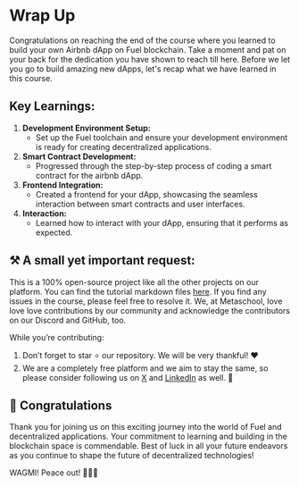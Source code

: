 # Wrap Up

Congratulations on reaching the end of the course where you learned to build your own Airbnb dApp on Fuel blockchain. Take a moment and pat on your back for the dedication you have shown to reach till here. Before we let you go to build amazing new dApps, let's recap what we have learned in this course.

## Key Learnings:

1. **Development Environment Setup:**
    - Set up the Fuel toolchain and ensure your development environment is ready for creating decentralized applications.
2. **Smart Contract Development:**
    - Progressed through the step-by-step process of coding a smart contract for the airbnb dApp.
3. **Frontend Integration:**
    - Created a frontend for your dApp, showcasing the seamless interaction between smart contracts and user interfaces.
4. **Interaction:**
    - Learned how to interact with your dApp, ensuring that it performs as expected.

## ⚒️ A small yet important request:

This is a 100% open-source project like all the other projects on our platform. You can find the tutorial markdown files [here](https://github.com/0xmetaschool/Learning-Projects/tree/main/Build%20Airbnb%20on%20Fuel%20Network). If you find any issues in the course, please feel free to resolve it. We, at Metaschool, love love love contributions by our community and acknowledge the contributors on our Discord and GitHub, too.

While you’re contributing:

1. Don’t forget to star ⭐️ our repository. We will be very thankful! ❤️
2. We are a completely free platform and we aim to stay the same, so please consider following us on [X](https://bit.ly/airbnb-dapp-fuel-twitter) and [LinkedIn](https://bit.ly/airbnb-dapp-fuel-linkedin) as well. 🫶



## 🎊 Congratulations

Thank you for joining us on this exciting journey into the world of Fuel and decentralized applications. Your commitment to learning and building in the blockchain space is commendable. Best of luck in all your future endeavors as you continue to shape the future of decentralized technologies!

WAGMI! Peace out! ✌🏻🔮
